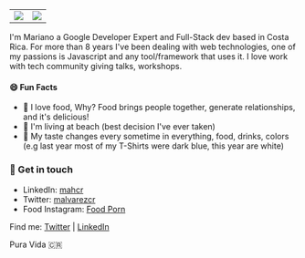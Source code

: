 <table>
  <tr>
    <td><img src= "https://github.com/mahcr/mahcr/blob/master/assets:me-expert.jpg" /></td>
    <td><img src= "https://github.com/mahcr/mahcr/blob/master/assets:welcome-animation.gif" /></td>
  </tr>
</table>

I'm Mariano a Google Developer Expert and Full-Stack dev based in Costa Rica. For more than 8 years I've been dealing with web technologies, one of my passions is Javascript and any tool/framework that uses it. I love work with tech community giving talks, workshops.


#### 😄 Fun Facts

- 🌮 I love food, Why? Food brings people together, generate relationships, and it's delicious!
- 📍 I'm living at beach (best decision I've ever taken)
- 🤔 My taste changes every sometime in everything, food, drinks, colors (e.g last year most of my T-Shirts were dark blue, this year are white)

### 🍻 Get in touch
- LinkedIn: <a href = "https://www.linkedin.com/in/mahcr">mahcr</a>
- Twitter: <a href = "https://twitter.com/malvarezcr">malvarezcr</a>
- Food Instagram: <a href = "https://www.instagram.com/foodp_rncr/">Food Porn</a>

Find me: [Twitter](https://twitter.com/malvarezcr) | [LinkedIn](https://www.linkedin.com/in/mahcr)

Pura Vida 🇨🇷

